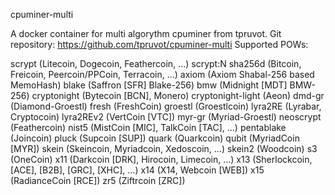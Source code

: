 cpuminer-multi

A docker container for multi algorythm cpuminer from tpruvot. 
Git repository: https://github.com/tpruvot/cpuminer-multi 
Supported POWs: 

scrypt (Litecoin, Dogecoin, Feathercoin, ...)
scrypt:N
sha256d (Bitcoin, Freicoin, Peercoin/PPCoin, Terracoin, ...)
axiom (Axiom Shabal-256 based MemoHash)
blake (Saffron [SFR] Blake-256)
bmw (Midnight [MDT] BMW-256)
cryptonight (Bytecoin [BCN], Monero)
cryptonight-light (Aeon)
dmd-gr (Diamond-Groestl)
fresh (FreshCoin)
groestl (Groestlcoin)
lyra2RE (Lyrabar, Cryptocoin)
lyra2REv2 (VertCoin [VTC])
myr-gr (Myriad-Groestl)
neoscrypt (Feathercoin)
nist5 (MistCoin [MIC], TalkCoin [TAC], ...)
pentablake (Joincoin)
pluck (Supcoin [SUP])
quark (Quarkcoin)
qubit (MyriadCoin [MYR])
skein (Skeincoin, Myriadcoin, Xedoscoin, ...)
skein2 (Woodcoin)
s3 (OneCoin)
x11 (Darkcoin [DRK], Hirocoin, Limecoin, ...)
x13 (Sherlockcoin, [ACE], [B2B], [GRC], [XHC], ...)
x14 (X14, Webcoin [WEB])
x15 (RadianceCoin [RCE])
zr5 (Ziftrcoin [ZRC])

